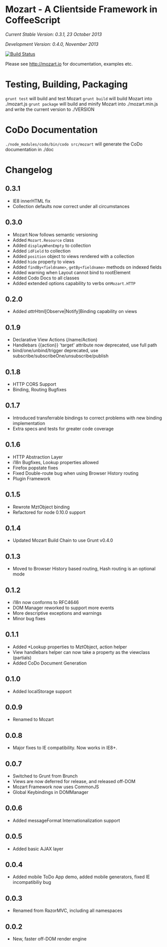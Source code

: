 # Mozart - A Clientside Framework in CoffeeScript

*Current Stable Version: 0.3.1, 23 October 2013*

*Development Version: 0.4.0, November 2013*

[![Build Status](https://secure.travis-ci.org/bigcommerce/mozart.png?branch=master)](http://travis-ci.org/bigcommerce/mozart)

Please see http://mozart.io for documentation, examples etc.

# Testing, Building, Packaging

```grunt test``` will build and test Mozart
```grunt build``` will build Mozart into ./mozart.js
```grunt package``` will build and minify Mozart into ./mozart.min.js and write the current version to ./VERSION

# CoDo Documentation

```./node_modules/codo/bin/codo src/mozart``` will generate the CoDo documentation in ./doc

# Changelog

## 0.3.1

* IE8 innerHTML fix
* Collection defaults now correct under all circumstances

## 0.3.0

* Mozart Now follows semantic versioning
* Added ```Mozart.Resource``` class 
* Added ```displayWhenEmpty``` to collection
* Added ```idField``` to collection
* Added ```position``` object to views rendered with a collection
* Added ```hide``` property to views
* Added ```findBy<fieldname>```, ```getBy<fieldname>``` methods on indexed fields
* Added warning when Layout cannot bind to rootElement
* Added Codo Docs to all classes
* Added extended options capability to verbs on```Mozart.HTTP```

## 0.2.0

* Added *attr*Html[Observe|Notify]Binding capability on views

## 0.1.9

* Declarative View Actions (/name/Action)
* Handlebars {{action}} 'target' attribute now deprecated, use full path
* bind/one/unbind/trigger deprecated, use subscribe/subscribeOne/unsubscribe/publish

## 0.1.8

* HTTP CORS Support
* Binding, Routing Bugfixes

## 0.1.7

* Introduced transferrable bindings to correct problems with new binding implementation
* Extra specs and tests for greater code coverage

## 0.1.6

* HTTP Abstraction Layer
* i18n Bugfixes, Lookup properties allowed
* Firefox popstate fixes
* Fixed Double-route bug when using Browser History routing
* Plugin Framework

## 0.1.5

* Rewrote MztObject binding
* Refactored for node 0.10.0 support

## 0.1.4

* Updated Mozart Build Chain to use Grunt v0.4.0

## 0.1.3

* Moved to Browser History based routing, Hash routing is an optional mode

## 0.1.2

* i18n now conforms to RFC4646
* DOM Manager reworked to support more events
* More descriptive exceptions and warnings
* Minor bug fixes

## 0.1.1

* Added *Lookup properties to MztObject, action helper
* View handlebars helper can now take a property as the viewclass (partials)
* Added CoDo Document Generation

## 0.1.0

* Added localStorage support

## 0.0.9

* Renamed to Mozart

## 0.0.8

* Major fixes to IE compatibility. Now works in IE8+.

## 0.0.7

* Switched to Grunt from Brunch
* Views are now deferred for release, and released off-DOM
* Mozart Framework now uses CommonJS
* Global Keybindings in DOMManager

## 0.0.6

* Added messageFormat Internationalization support

## 0.0.5

* Added basic AJAX layer

## 0.0.4

* Added mobile ToDo App demo, added mobile generators, fixed IE incompatibiliy bug

## 0.0.3

* Renamed from RazorMVC, including all namespaces

## 0.0.2

* New, faster off-DOM render engine
